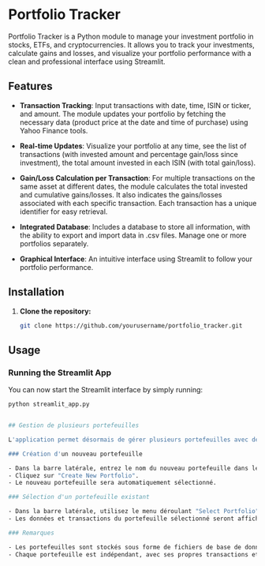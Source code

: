 # Portfolio Tracker

Portfolio Tracker is a Python module to manage your investment portfolio in stocks, ETFs, and cryptocurrencies. It allows you to track your investments, calculate gains and losses, and visualize your portfolio performance with a clean and professional interface using Streamlit.

## Features

- **Transaction Tracking**: Input transactions with date, time, ISIN or ticker, and amount. The module updates your portfolio by fetching the necessary data (product price at the date and time of purchase) using Yahoo Finance tools.

- **Real-time Updates**: Visualize your portfolio at any time, see the list of transactions (with invested amount and percentage gain/loss since investment), the total amount invested in each ISIN (with total gain/loss).

- **Gain/Loss Calculation per Transaction**: For multiple transactions on the same asset at different dates, the module calculates the total invested and cumulative gains/losses. It also indicates the gains/losses associated with each specific transaction. Each transaction has a unique identifier for easy retrieval.

- **Integrated Database**: Includes a database to store all information, with the ability to export and import data in .csv files. Manage one or more portfolios separately.

- **Graphical Interface**: An intuitive interface using Streamlit to follow your portfolio performance.

## Installation

1. **Clone the repository:**

   ```bash
   git clone https://github.com/yourusername/portfolio_tracker.git

## Usage

### Running the Streamlit App

You can now start the Streamlit interface by simply running:

```bash
python streamlit_app.py


## Gestion de plusieurs portefeuilles

L'application permet désormais de gérer plusieurs portefeuilles avec des bases de données séparées pour chacun.

### Création d'un nouveau portefeuille

- Dans la barre latérale, entrez le nom du nouveau portefeuille dans le champ "New Portfolio Name".
- Cliquez sur "Create New Portfolio".
- Le nouveau portefeuille sera automatiquement sélectionné.

### Sélection d'un portefeuille existant

- Dans la barre latérale, utilisez le menu déroulant "Select Portfolio" pour choisir un portefeuille existant.
- Les données et transactions du portefeuille sélectionné seront affichées.

### Remarques

- Les portefeuilles sont stockés sous forme de fichiers de base de données SQLite dans le répertoire `data/`.
- Chaque portefeuille est indépendant, avec ses propres transactions et performances.

